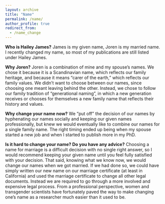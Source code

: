 ```yaml
---
layout: archive
title: "Name"
permalink: /name/
author_profile: true
redirect_from:
  - /name_change
---
```


**Who is Hailey James?**
James is my given name, Joren is my married name. I recently changed my name, so most of my publications are still listed under Hailey James.

**Why Joren?**
Joren is a combination of mine and my spouse’s names. We chose it because it is a Scandinavian name, which reflects our family heritage, and because it means “carer of the earth,” which reflects our family values. We didn’t want to choose between our names, since choosing one meant leaving behind the other. Instead, we chose to follow our family tradition of “generational naming”, in which a new generation receives or chooses for themselves a new family name that reflects their history and values.

**Why change your name now?**
We “put off” the decision of our names by hyphenating our names socially and keeping our given names professionally, but knew we would eventually like to combine our names for a single family name. The right timing ended up being when my spouse started a new job and when I started to publish more in my PhD.

**Is it hard to change your name? Do you have any advice?**
Choosing a name for marriage is a difficult decision with no single right answer, so I would recommend keeping your given name until you feel fully satisfied with your decision. That said, knowing what we know now, we would change our names when we got married. If we had done so, we could have simply written our new name on our marriage certificate (at least in California) and used the marriage certificate to change all other legal documents. Instead we are required to go through a more involved and expensive legal process. From a professional perspective, women and transgender scientists have fortunately paved the way to make changing one’s name as a researcher much easier than it used to be.
